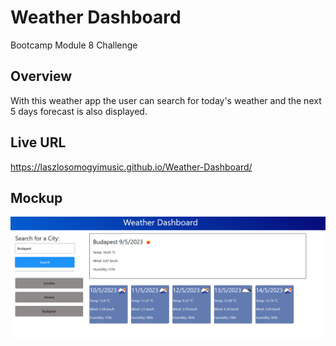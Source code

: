 # Weather Dashboard
Bootcamp Module 8 Challenge

## Overview
With this weather app the user can search for today's weather and the next 5 days forecast is also displayed.

## Live URL
https://laszlosomogyimusic.github.io/Weather-Dashboard/

## Mockup
![mockup](./assets/images/screenshot.png)
